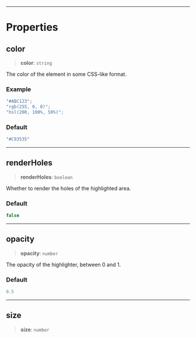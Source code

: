 ***

# Properties

## color

> **color**: `string`

The color of the element in some CSS-like format.

### Example

```typescript
"#ABC123";
"rgb(255, 0, 0)";
"hsl(200, 100%, 50%)";
```

### Default

```ts
"#C93535"
```

***

## renderHoles

> **renderHoles**: `boolean`

Whether to render the holes of the highlighted area.

### Default

```ts
false
```

***

## opacity

> **opacity**: `number`

The opacity of the highlighter, between 0 and 1.

### Default

```ts
0.5
```

***

## size

> **size**: `number`
